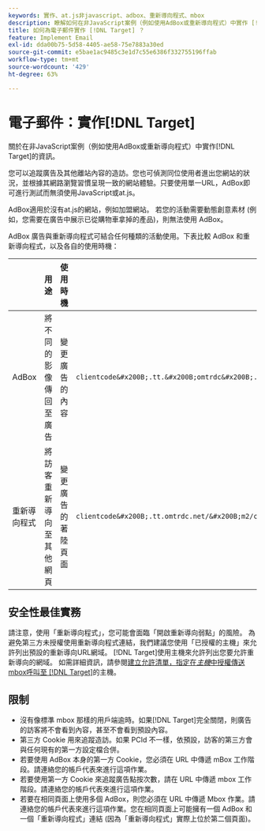 ```yaml
---
keywords: 實作、at.js非javascript、adbox、重新導向程式、mbox
description: 瞭解如何在非JavaScript案例（例如使用AdBox或重新導向程式）中實作 [!DNL Adobe Target] 。
title: 如何為電子郵件實作 [!DNL Target] ？
feature: Implement Email
exl-id: dda00b75-5d58-4405-ae58-75e7883a30ed
source-git-commit: e5bae1ac9485c3e1d7c55e6386f332755196ffab
workflow-type: tm+mt
source-wordcount: '429'
ht-degree: 63%

---
```


# 電子郵件：實作[!DNL Target]

關於在非JavaScript案例（例如使用AdBox或重新導向程式）中實作[!DNL Target]的資訊。

您可以追蹤廣告及其他離站內容的造訪。您也可偵測同位使用者進出您網站的狀況，並根據其網路瀏覽習慣呈現一致的網站體驗。只要使用單一URL，AdBox即可進行測試而無須使用JavaScript或at.js。

AdBox適用於沒有at.js的網站，例如加盟網站。 若您的活動需要動態創意素材 (例如，您需要在廣告中展示已從購物車拿掉的產品)，則無法使用 AdBox。

AdBox 廣告與重新導向程式可結合任何種類的活動使用。下表比較 AdBox 和重新導向程式，以及各自的使用時機：

| | 用途 | 使用時機 | URL 結構 | 選件類型 | 選件內容 |
|--- |--- |--- |--- |--- |--- |
| AdBox | 將不同的影像傳回至廣告 | 變更廣告的內容 | `clientcode&#x200B;.tt.&#x200B;omtrdc&#x200B;.net/&#x200B;m2&#x200B;/&#x200B;clientcode/ubox/&#x200B;image?` | 重新導向選件 | 影像 URL |
| 重新導向程式 | 將訪客重新導向至其他網頁 | 變更廣告的著陸頁面 | `clientcode&#x200B;.tt.omtrdc.net/&#x200B;m2/clientcode&#x200B;/ubox/page?` | 重新導向選件 | 網頁 URL |

## 安全性最佳實務

請注意，使用「重新導向程式」，您可能會面臨「開啟重新導向弱點」的風險。 為避免第三方未授權使用重新導向程式連結，我們建議您使用「已授權的主機」來允許列出預設的重新導向URL網域。 [!DNL Target]使用主機來允許列出您要允許重新導向的網域。 如需詳細資訊，請參閱[建立允許清單，指定在&#x200B;*主機*&#x200B;中授權傳送mbox呼叫至 [!DNL Target]](https://experienceleague.adobe.com/docs/target/using/administer/hosts.html#allowlist)的主機。

## 限制

* 沒有像標準 mbox 那樣的用戶端逾時。如果[!DNL Target]完全關閉，則廣告的訪客將不會看到內容，甚至不會看到預設內容。
* 第三方 Cookie 用來追蹤造訪。如果 PCId 不一樣，依預設，訪客的第三方會與任何現有的第一方設定檔合併。
* 若要使用 AdBox 本身的第一方 Cookie，您必須在 URL 中傳遞 mBox 工作階段。請連絡您的帳戶代表來進行這項作業。
* 若要使用第一方 Cookie 來追蹤廣告點按次數，請在 URL 中傳遞 mbox 工作階段。請連絡您的帳戶代表來進行這項作業。
* 若要在相同頁面上使用多個 AdBox，則您必須在 URL 中傳遞 Mbox 作業。請連絡您的帳戶代表來進行這項作業。您在相同頁面上可能擁有一個 AdBox 和一個「重新導向程式」連結 (因為「重新導向程式」實際上位於第二個頁面)。
